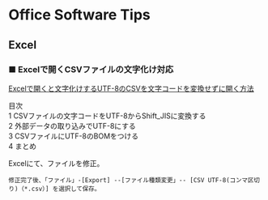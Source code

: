 Office Software Tips
===

## Excel

### ■ Excelで開くCSVファイルの文字化け対応

[Excelで開くと文字化けするUTF-8のCSVを文字コードを変換せずに開く方法](http://primarytext.jp/blog/1275)

目次   
1 CSVファイルの文字コードをUTF-8からShift_JISに変換する  
2 外部データの取り込みでUTF-8にする  
3 CSVファイルにUTF-8のBOMをつける  
4 まとめ  

Excelにて、ファイルを修正。
```
修正完了後、「ファイル」-[Export] --[ファイル種類変更」-- [CSV UTF-8(コンマ区切り)（*.csv）] を選択して保存。
```
